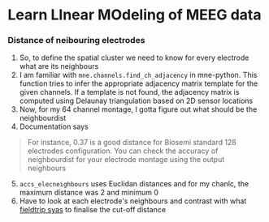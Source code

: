 # Learn LInear MOdeling of MEEG data
### Distance of neibouring electrodes
1. So, to define the spatial cluster we need to know for every electrode what are its neighbours
2. I am familiar with `mne.channels.find_ch_adjacency` in mne-python. This function tries to infer the appropriate adjacency matrix template for the given channels. If a template is not found, the adjacency matrix is computed using Delaunay triangulation based on 2D sensor locations
3. Now, for my 64 channel montage, I gotta figure out what should be the neighbourdist
4. Documentation says
> For instance, 0.37 is a good distance for Biosemi standard 128 electrodes configuration. You can check the accuracy of neighbourdist for your electrode montage using the output neighbours
5. `accs_elecneighbours` uses Euclidan distances and for my chanlc, the maximum distance was 2 and minimum 0
6. Have to look at each electrode's neighbours and contrast with what [fieldtrip syas](https://www.fieldtriptoolbox.org/example/neighbours/) to finalise the cut-off distance
